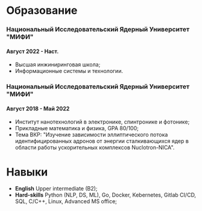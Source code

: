 # Образование
### Национальный Исследовательский Ядерный Университет "МИФИ"
#### Август 2022 - Наст.
- Высшая инжиниринговая школа; 
- Информационные системы и технологии.

### Национальный Исследовательский Ядерный Университет "МИФИ" 
#### Август 2018 - Май 2022
- Институт нанотехнологий в электронике, спинтронике и фотонике; 
- Прикладные математика и физика,  GPA 80/100; 
- Тема ВКР: "Изучение зависимости эллиптического потока идентифицированных адронов от энергии сталкивающихся ядер в области работы ускорительных комплексов Nuclotron-NICA".

# Навыки


- **English** Upper intermediate (B2);
- **Hard-skills** Python (NLP, DS, ML), Go, Docker, Kebernetes, Gitlab CI/CD, SQL, C/C++, Linux, Advanced MS office;
